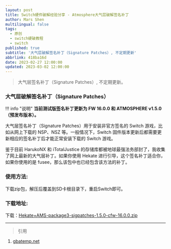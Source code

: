 ```yaml
---
layout: post
title: Switch硬件破解经验分享 - Atmosphere大气层破解签名补丁
author: Mars Shen
multilingual: false
tags:
  - 原创
  - switch硬破教程
  - switch
published: true
subtitle: '大气层破解签名补丁（Signature Patches）, 不定期更新'
abbrlink: 418ba16d
date: 2023-02-27 12:00:00
updated: 2023-03-02 12:00:00
---
```

> 大气层签名补丁（Signature Patches）, 不定期更新。

### 大气层破解签名补丁（Signature Patches）

!!! info "说明"
    **当前测试版签名补丁更新为 FW 16.0.0 和 ATMOSPHERE v1.5.0（预发布版本）。**

大气层签名补丁（Signature Patches）用于安装非官方签名的 Switch 游戏，比如从网上下载的 NSP、NSZ 等。一般情况下，Switch 固件版本更新后都需要更新相应的签名补丁后才能正常安装下载的 Switch 游戏。

鉴于目前 HarukoNX 和 iTotalJustice 的存储库都被地球最强法务部封了，我收集了网上最新的大气层补丁。如果你使用 Hekate 进行引导，这个签名补丁适合你， 如果你使用的是 fusee，那么该包中也已经包含该方法的补丁。

###  使用方法:
下载zip包，解压后覆盖到SD卡根目录下，重启Switch即可。

###  下载地址:
下载：[Hekate+AMS-package3-sigpatches-1.5.0-cfw-16.0.0.zip](/file/Hekate+AMS-package3-sigpatches-1.5.0-cfw-16.0.0.zip)
<!--more -->

	
---

> 引用
1. [gbatemp.net](https://gbatemp.net/threads/sigpatches-for-atmosphere-hekate-fss0-fusee-package3.571543/)